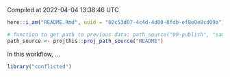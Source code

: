 Compiled at 2022-04-04 13:38:46 UTC

``` r
here::i_am("README.Rmd", uuid = "02c53d07-4c4d-4d00-8fdb-ef8e0e8cd09a")

# function to get path to previous data: path_source("99-publish", "sample.csv")
path_source <- projthis::proj_path_source("README")
```

In this workflow, …

``` r
library("conflicted")
```
